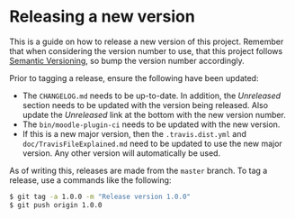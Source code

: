 # Releasing a new version

This is a guide on how to release a new version of this project. Remember that when considering the version number
to use, that this project follows [Semantic Versioning](http://semver.org/), so bump the version number accordingly.

Prior to tagging a release, ensure the following have been updated:

* The `CHANGELOG.md` needs to be up-to-date.  In addition, the _Unreleased_ section needs to be updated
  with the version being released.  Also update the _Unreleased_ link at the bottom with the new version number.
* The `bin/moodle-plugin-ci` needs to be updated with the new version.
* If this is a new major version, then the `.travis.dist.yml` and `doc/TravisFileExplained.md` need to be updated
  to use the new major version.  Any other version will automatically be used.

As of writing this, releases are made from the `master` branch.  To tag a release, use a commands like the following:

```bash
$ git tag -a 1.0.0 -m "Release version 1.0.0"
$ git push origin 1.0.0
```